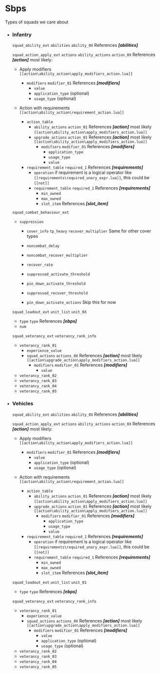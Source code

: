 # Sbps

Types of squads we care about

* ### Infantry

    `squad_ability_ext` `abilities` `ability_0X` References **_[abilities]_**

    `squad_action_apply_ext` `actions` `ability_actions` `action_0X` References **_[action]_** most likely:
    
    * Apply modifiers `[[action\ability_action\apply_modifiers_action.lua]]`
        * `modifiers` `modifier_01` References **_[modifiers]_**
            * `value`
            * `application_type` (optional)
            * `usage_type` (optional)
        
    * Action with requirements `[[action\ability_action\requirement_action.lua]]`
        * `action_table` 
            * `ability_actions` `action_01` References **_[action]_** most likely `[[action\ability_action\apply_modifiers_action.lua]]`
            * `upgrade_actions` `action_01` References **_[action]_** most likely `[[action\ability_action\apply_modifiers_action.lua]]`
                * `modifiers` `modifier_01` References **_[modifiers]_**
                    * `application_type`
                    * `usage_type`
                    * `value`
        * `requirement_table` `required_1` References **_[requirements]_**
            * `operation` if requirement is a logical operator like `[[requirements\required_unary_expr.lua]]`, this could be `[[not]]`
            * `requirement_table` `required_1` References **_[requirements]_**
                * `min_owned`
                * `max_owned`
                * `slot_item` References **_[slot_item]_**
            
    `squad_combat_behaviour_ext` 
    * `suppression`
        * `cover_info` `tp_heavy` `recover_multiplier` Same for other cover types
        * `noncombat_delay`
        * `noncombat_recover_multiplier`
        
        * `recover_rate`
        * `suppressed_activate_threshold`
        * `pin_down_activate_threshold`
        * `suppressed_recover_threshold`
    
        * `pin_down_activate_actions` Skip this for now
    
    `squad_loadout_ext` `unit_list` `unit_0X`
    * `type` `type` References **_[ebps]_**
    * `num`
    
    `squad_veterancy_ext` `veterancy_rank_info`
    * `veterancy_rank_01`
        * `experience_value`
        * `squad_actions` `actions_0X` References **_[action]_** most likely `[[action\upgrade_action\apply_modifiers_action.lua]]`
            * `modifiers` `modifier_01` References **_[modifiers]_**
                * `value`
    * `veterancy_rank_02`
    * `veterancy_rank_03`
    * `veterancy_rank_04`
    * `veterancy_rank_05`

* ### Vehicles

    `squad_ability_ext` `abilities` `ability_0X` References **_[abilities]_**

    `squad_action_apply_ext` `actions` `ability_actions` `action_0X` References **_[action]_** most likely:
    
    * Apply modifiers `[[action\ability_action\apply_modifiers_action.lua]]`
        * `modifiers` `modifier_01` References **_[modifiers]_**
            * `value`
            * `application_type` (optional)
            * `usage_type` (optional)
        
    * Action with requirements `[[action\ability_action\requirement_action.lua]]`
        * `action_table` 
            * `ability_actions` `action_01` References **_[action]_** most likely `[[action\ability_action\apply_modifiers_action.lua]]`
            * `upgrade_actions` `action_01` References **_[action]_** most likely `[[action\ability_action\apply_modifiers_action.lua]]`
                * `modifiers` `modifier_01` References **_[modifiers]_**
                    * `application_type`
                    * `usage_type`
                    * `value`
        * `requirement_table` `required_1` References **_[requirements]_**
            * `operation` if requirement is a logical operator like `[[requirements\required_unary_expr.lua]]`, this could be `[[not]]`
            * `requirement_table` `required_1` References **_[requirements]_**
                * `min_owned`
                * `max_owned`
                * `slot_item` References **_[slot_item]_**
                
    `squad_loadout_ext` `unit_list` `unit_01`
    * `type` `type` References **_[ebps]_**
    
    `squad_veterancy_ext` `veterancy_rank_info`
    * `veterancy_rank_01`
        * `experience_value`
        * `squad_actions` `actions_0X` References **_[action]_** most likely `[[action\upgrade_action\apply_modifiers_action.lua]]`
            * `modifiers` `modifier_01` References **_[modifiers]_**
                * `value`
                * `application_type` (optional)
                * `usage_type` (optional)
    * `veterancy_rank_02`
    * `veterancy_rank_03`
    * `veterancy_rank_04`
    * `veterancy_rank_05`
